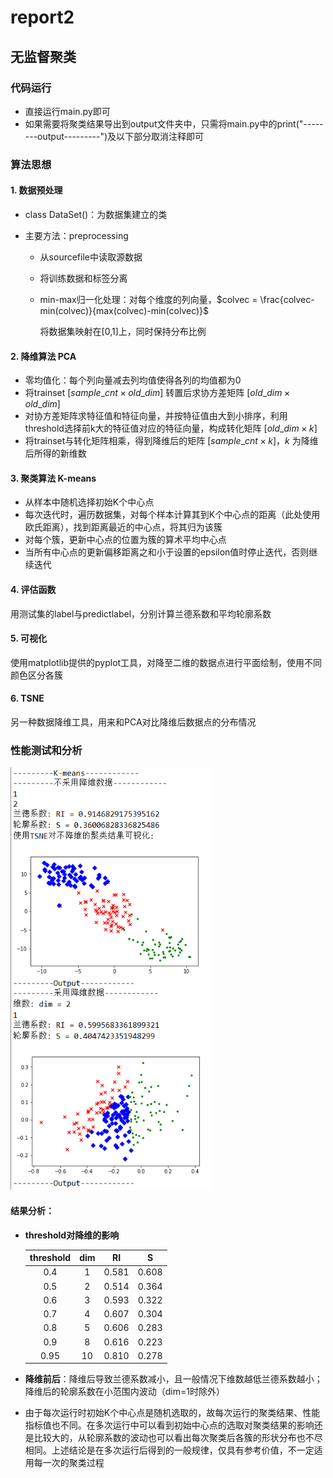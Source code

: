 # report2

## 无监督聚类

### 代码运行

- 直接运行main.py即可
- 如果需要将聚类结果导出到output文件夹中，只需将main.py中的print("--------output---------")及以下部分取消注释即可

### 算法思想

#### 1. 数据预处理

- class DataSet()：为数据集建立的类

- 主要方法：preprocessing

  - 从sourcefile中读取源数据

  - 将训练数据和标签分离

  - min-max归一化处理：对每个维度的列向量，$colvec = \frac{colvec-min(colvec)}{max(colvec)-min(colvec)}$

    将数据集映射在[0,1]上，同时保持分布比例

#### 2. 降维算法 PCA

- 零均值化：每个列向量减去列均值使得各列的均值都为0
- 将trainset $[sample\_cnt\times old\_dim]$ 转置后求协方差矩阵 $[old\_dim\times old\_dim]$
- 对协方差矩阵求特征值和特征向量，并按特征值由大到小排序，利用threshold选择前k大的特征值对应的特征向量，构成转化矩阵 $[old\_dim\times k]$
- 将trainset与转化矩阵相乘，得到降维后的矩阵 $[sample\_cnt\times k]$，$k$ 为降维后所得的新维数

#### 3. 聚类算法 K-means

- 从样本中随机选择初始K个中心点
- 每次迭代时，遍历数据集，对每个样本计算其到K个中心点的距离（此处使用欧氏距离），找到距离最近的中心点，将其归为该簇
- 对每个簇，更新中心点的位置为簇的算术平均中心点
- 当所有中心点的更新偏移距离之和小于设置的epsilon值时停止迭代，否则继续迭代

#### 4. 评估函数

用测试集的label与predictlabel，分别计算兰德系数和平均轮廓系数

#### 5. 可视化

使用matplotlib提供的pyplot工具，对降至二维的数据点进行平面绘制，使用不同颜色区分各簇

#### 6. TSNE

另一种数据降维工具，用来和PCA对比降维后数据点的分布情况

### 性能测试和分析

<img src="result.png" style="zoom:80%;" />  

#### 结果分析：

- **threshold对降维的影响**

  | threshold | dim  |  RI   |   S   |
  | :-------: | :--: | :---: | :---: |
  |    0.4    |  1   | 0.581 | 0.608 |
  |    0.5    |  2   | 0.514 | 0.364 |
  |    0.6    |  3   | 0.593 | 0.322 |
  |    0.7    |  4   | 0.607 | 0.304 |
  |    0.8    |  5   | 0.606 | 0.283 |
  |    0.9    |  8   | 0.616 | 0.223 |
  |   0.95    |  10  | 0.810 | 0.278 |

- **降维前后**：降维后导致兰德系数减小，且一般情况下维数越低兰德系数越小；降维后的轮廓系数在小范围内波动（dim=1时除外）

- 由于每次运行时初始K个中心点是随机选取的，故每次运行的聚类结果、性能指标值也不同。在多次运行中可以看到初始中心点的选取对聚类结果的影响还是比较大的，从轮廓系数的波动也可以看出每次聚类后各簇的形状分布也不尽相同。上述结论是在多次运行后得到的一般规律，仅具有参考价值，不一定适用每一次的聚类过程